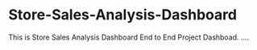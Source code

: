 # Store-Sales-Analysis-Dashboard
This is Store Sales Analysis Dashboard 
End to End Project Dashboad.
....
